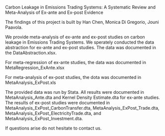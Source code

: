 Carbon Leakage in Emissions Trading Systems: A Systematic Review and Meta-Analysis of Ex-ante and Ex-post Evidence

The findings of this project is built by Han Chen, Monica Di Gregorio, Jouni Paavola. 

We provide meta-analysis of ex-ante and ex-post studies on carbon leakage in Emissions Trading Systems. We sperately conducted the data abstraction for ex-ante and ex-post studies. The data was documented in the DataAbstraction.xlsx. 

For meta-regression of ex-ante studies, the data was documented in MetaRegression_ExAnte.xlsx

For meta-analysis of ex-post studies, the dota was documented in MetaAnalysis_ExPost.xls

The provided data was run by Stata. All results were documented in MetaAnalysis_Ante.dta and Kernel Density Estimate.dta for ex-ante studies. 
The results of ex-post studies were documented in MetaAnalysis_ExPost_CarbonTransfer.dta, MetaAnalysis_ExPost_Trade.dta, MetaAnalysis_ExPost_ElectricityTrade.dta, and MetaAnalysis_ExPost_Investment.dta.

If questions arise do not hesitate to contact us. 

